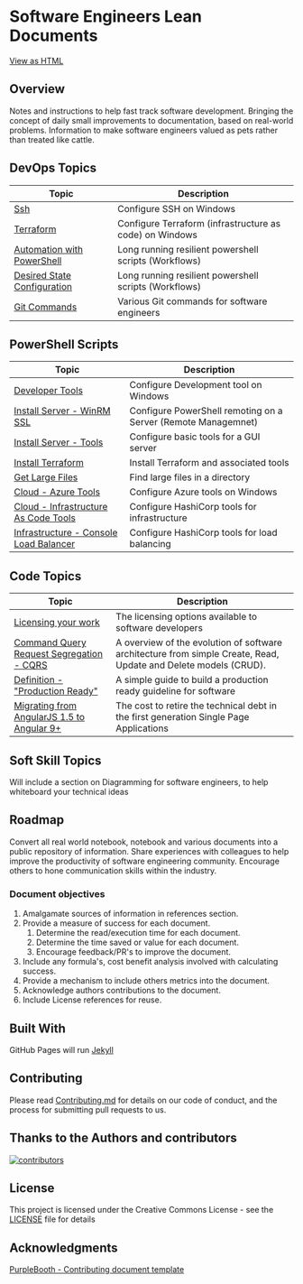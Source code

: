 
# Software Engineers Lean Documents

[View as HTML](https://jamie-clayton.github.io/Docs/)

## Overview

Notes and instructions to help fast track software development.
Bringing the concept of daily small improvements to documentation, based on real-world problems.
Information to make software engineers valued as pets rather than treated like cattle.

## DevOps Topics

| Topic                  | Description              |
|------------------------|--------------------------|
| [Ssh](devops/ssh.md) | Configure SSH on Windows |
| [Terraform](devops/terraform.md) | Configure Terraform (infrastructure as code) on Windows |
| [Automation with PowerShell](devops/Automation.md) | Long running resilient powershell scripts (Workflows) |
| [Desired State Configuration](devops/DesiredStateConfiguration.md) | Long running resilient powershell scripts (Workflows) |
| [Git Commands](devops/GitCommand.md) | Various Git commands for software engineers |

## PowerShell Scripts

| Topic                  | Description              |
|------------------------|--------------------------|
| [Developer Tools](devops/Powershell/Install-Personal-Tools.ps1) | Configure Development tool on Windows |
| [Install Server - WinRM SSL](devops/Powershell/Install-Server-1-WinRm.ps1) | Configure PowerShell remoting on a Server (Remote Managemnet) |
| [Install Server - Tools](devops/Powershell/Install-Server-2-Tools.ps1) | Configure basic tools for a GUI server |
| [Install Terraform](devops/Powershell/Install%20Terraform.ps1) | Install Terraform and associated tools |
| [Get Large Files](devops/Powershell/Get-LargeFiles.ps1) | Find large files in a directory |
| [Cloud - Azure Tools](devops/Powershell/Install%20Azure%20Tools.ps1) | Configure Azure tools on Windows |
| [Cloud - Infrastructure As Code Tools](devops/Powershell/Install%20Terraform.ps1) | Configure HashiCorp tools for infrastructure |
| [Infrastructure - Console Load Balancer](devops/Powershell/Install%20Consul%20Load%20Balancer.ps1) | Configure HashiCorp tools for load balancing |

## Code Topics

| Topic                  | Description              |
|------------------------|--------------------------|
| [Licensing your work](code/Licensing.md) | The licensing options available to software developers |
| [Command Query Request Segregation - CQRS](code/CQRS.md) | A overview of the evolution of software architecture from simple Create, Read, Update and Delete models (CRUD). |
| [Definition - "Production Ready"](code/ProductionReady.md) | A simple guide to build a production ready guideline for software |
| [Migrating from AngularJS 1.5 to Angular 9+](code/RetiringAngularJs.md) | The cost to retire the technical debt in the first generation Single Page Applications |

## Soft Skill Topics

Will include a section on Diagramming for software engineers, to help whiteboard your technical ideas

## Roadmap

Convert all real world notebook, notebook and various documents into a public repository of information.
Share experiences with colleagues to help improve the productivity of software engineering community.
Encourage others to hone communication skills within the industry.

### Document objectives

1. Amalgamate sources of information in references section.
2. Provide a measure of success for each document.
    1. Determine the read/execution time for each document.
    2. Determine the time saved or value for each document.
    3. Encourage feedback/PR's to improve the document.
3. Include any formula's, cost benefit analysis involved with calculating success.
4. Provide a mechanism to include others metrics into the document.
5. Acknowledge authors contributions to the document.
6. Include License references for reuse.

## Built With

GitHub Pages will run [Jekyll](https://jekyllrb.com/)

## Contributing

Please read [Contributing.md](Contributing.md) for details on our code of conduct, and the process for submitting pull requests to us.

## Thanks to the Authors and contributors

[![contributors](https://contributors-img.web.app/image?repo=Jamie-Clayton/Docs)](https://github.com/Jamie-Clayton/Docs/graphs/contributors)

## License

This project is licensed under the Creative Commons License - see the [LICENSE](./LICENSE.md) file for details

## Acknowledgments

[PurpleBooth - Contributing document template](https://github.com/PurpleBooth)